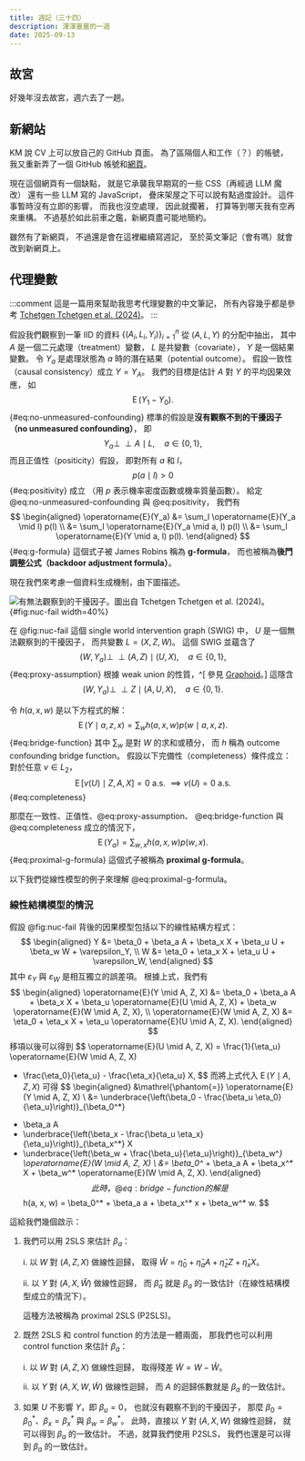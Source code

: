 ```yaml
---
title: 週記（三十四）
description: 渾渾噩噩的一週
date: 2025-09-13
---
```


## 故宮

好幾年沒去故宮，週六去了一趟。

## 新網站

KM 說 CV 上可以放自己的 GitHub 頁面。
為了區隔個人和工作（？）的帳號，
我又重新弄了一個 GitHub 帳號和[網頁](https://tchung697.github.io/)。

現在這個網頁有一個缺點，
就是它承襲我早期寫的一些 CSS（再經過 LLM 魔改）
還有一些 LLM 寫的 JavaScript，
疊床架屋之下可以說有點過度設計。
這件事暫時沒有立即的影響，
而我也沒空處理，
因此就擱著，
打算等到哪天我有空再來重構。
不過基於如此前車之鑑，新網頁盡可能地簡約。

雖然有了新網頁，
不過還是會在這裡繼續寫週記，
至於英文筆記（會有嗎）就會改到新網頁上。

## 代理變數

:::comment
這是一篇用來幫助我思考代理變數的中文筆記，
所有內容幾乎都是參考 [Tchetgen Tchetgen et al. (2024)](http://doi.org/10.1214/23-STS911)。
:::

假設我們觀察到一筆 IID 的資料 $\{(A_i, L_i, Y_i)\}_{i=1}^n$
從 $(A, L, Y)$ 的分配中抽出，
其中 $A$ 是一個二元處理（treatment）變數，
$L$ 是共變數（covariate），
$Y$ 是一個結果變數。
令 $Y_a$ 是處理狀態為 $a$ 時的潛在結果（potential outcome）。
假設一致性（causal consistency）成立 $Y = Y_A$。
我們的目標是估計 $A$ 對 $Y$ 的平均因果效應，
如
$$
\operatorname{E}(Y_1 - Y_0).
$$ {#eq:no-unmeasured-confounding}
標準的假設是**沒有觀察不到的干擾因子（no unmeasured confounding）**，
即
$$
Y_a \perp\!\!\!\perp A \mid L, \quad a \in \{0, 1\},
$$
而且正值性（positicity）假設，
即對所有 $a$ 和 $l$，
$$
p(a \mid l) > 0
$$ {#eq:positivity}
成立
（用 $p$ 表示機率密度函數或機率質量函數）。
給定 @eq:no-unmeasured-confounding 與 @eq:positivity，
我們有
$$
\begin{aligned}
\operatorname{E}(Y_a) 
&= \sum_l \operatorname{E}(Y_a \mid l) p(l) \\
&= \sum_l \operatorname{E}(Y_a \mid a, l) p(l) \\
&= \sum_l \operatorname{E}(Y \mid a, l) p(l).
\end{aligned}
$$ {#eq:g-formula}
這個式子被 James Robins 稱為 **g-formula**，
而也被稱為**後門調整公式（backdoor adjustment formula）**。

現在我們來考慮一個資料生成機制，由下圖描述。

![有無法觀察到的干擾因子。圖出自 [Tchetgen Tchetgen et al. (2024)](http://doi.org/10.1214/23-STS911)。](../images/202509/nuc-fail.png){#fig:nuc-fail width=40%}

在 @fig:nuc-fail 這個 single world intervention graph (SWIG) 中，
$U$ 是一個無法觀察到的干擾因子，
而共變數 $L = (X, Z, W)$。
這個 SWIG 並蘊含了
$$
(W, Y_a) \perp\!\!\!\perp (A, Z) \mid (U, X), \quad a \in \{0, 1\},
$$ {#eq:proxy-assumption}
根據 weak union 的性質，^[
    參見 [Graphoid](https://en.wikipedia.org/wiki/Graphoid)。]
這隱含
$$
(W, Y_a) \perp\!\!\!\perp Z \mid (A, U, X), \quad a \in \{0, 1\}.
$$

令 $h(a, x, w)$ 是以下方程式的解：
$$
\operatorname{E}(Y \mid a, z, x) = \sum_w h(a, x, w) p(w \mid a, x, z).
$$ {#eq:bridge-function}
其中 $\sum_w$ 是對 $W$ 的求和或積分，
而 $h$ 稱為 outcome confounding bridge function。
假設以下完備性（completeness）條件成立：
對於任意 $v \in L_2$，
$$
\operatorname{E}[v(U) \mid Z, A, X] = 0 \text{ a.s. } \implies v(U) = 0 \text{
a.s.}
$$ {#eq:completeness}

那麼在一致性、正值性、@eq:proxy-assumption、
@eq:bridge-function 與 @eq:completeness 成立的情況下，
$$
\operatorname{E}(Y_a) = \sum_{w, x} h(a, x, w) p(w, x).
$$ {#eq:proximal-g-formula}
這個式子被稱為 **proximal g-formula**。

以下我們從線性模型的例子來理解 @eq:proximal-g-formula。

### 線性結構模型的情況

假設 @fig:nuc-fail 背後的因果模型包括以下的線性結構方程式：
$$
\begin{aligned}
Y &= \beta_0 + \beta_a A + \beta_x X + \beta_u U + \beta_w W + \varepsilon_Y, \\
W &= \eta_0 + \eta_x X + \eta_u U + \varepsilon_W,
\end{aligned}
$$
其中 $\varepsilon_Y$ 與 $\varepsilon_W$ 是相互獨立的誤差項。
根據上式，我們有
$$
\begin{aligned}
\operatorname{E}(Y \mid A, Z, X) 
&= \beta_0 + \beta_a A + \beta_x X + \beta_u \operatorname{E}(U \mid A, Z, X) + \beta_w \operatorname{E}(W \mid A, Z, X), \\
\operatorname{E}(W \mid A, Z, X)
&= \eta_0 + \eta_x X + \eta_u \operatorname{E}(U \mid A, Z, X).
\end{aligned}
$$
移項以後可以得到
$$
\operatorname{E}(U \mid A, Z, X) 
= \frac{1}{\eta_u} \operatorname{E}(W \mid A, Z, X) 
- \frac{\eta_0}{\eta_u} - \frac{\eta_x}{\eta_u} X,
$$
而將上式代入 $\operatorname{E}(Y \mid A, Z, X)$ 可得
$$
\begin{aligned}
&\mathrel{\phantom{=}} \operatorname{E}(Y \mid A, Z, X) \\
&= \underbrace{\left(\beta_0 - \frac{\beta_u \eta_0}{\eta_u}\right)}_{\beta_0^*}
+ \beta_a A 
+ \underbrace{\left(\beta_x - \frac{\beta_u \eta_x}{\eta_u}\right)}_{\beta_x^*} X
+ \underbrace{\left(\beta_w + \frac{\beta_u}{\eta_u}\right)}_{\beta_w^*} \operatorname{E}(W \mid A, Z, X) \\
&= \beta_0^* + \beta_a A + \beta_x^* X + \beta_w^* \operatorname{E}(W \mid A, Z, X).
\end{aligned}
$$
此時，@eq:bridge-function 的解是
$$
h(a, x, w) = \beta_0^* + \beta_a a + \beta_x^* x + \beta_w^* w.
$$

這給我們幾個啟示：

1. 我們可以用 2SLS 來估計 $\beta_a$：

    i. 以 $W$ 對 $(A, Z, X)$ 做線性迴歸，
        取得 $\hat{W} = \hat{\eta}_0 + \hat{\eta}_a A + \hat{\eta}_z Z + \hat{\eta}_x X$。

    ii. 以 $Y$ 對 $(A, X, \hat{W})$ 做線性迴歸，
        而 $\hat{\beta}_a$ 就是 $\beta_a$ 的一致估計（在線性結構模型成立的情況下）。

    這種方法被稱為 proximal 2SLS (P2SLS)。

2. 既然 2SLS 和 control function 的方法是一體兩面，
    那我們也可以利用 control function 來估計 $\beta_a$：

    i. 以 $W$ 對 $(A, Z, X)$ 做線性迴歸，
        取得殘差 $\tilde{W} = W - \hat{W}$。

    ii. 以 $Y$ 對 $(A, X, W, \tilde{W})$ 做線性迴歸，
        而 $A$ 的迴歸係數就是 $\beta_a$ 的一致估計。

3. 如果 $U$ 不影響 $Y$，即 $\beta_u = 0$，
    也就沒有觀察不到的干擾因子，
    那麼 $\beta_0 = \beta_0^*$、$\beta_x = \beta_x^*$ 與 $\beta_w = \beta_w^*$。
    此時，直接以 $Y$ 對 $(A, X, W)$ 做線性迴歸，
    就可以得到 $\beta_a$ 的一致估計。
    不過，就算我們使用 P2SLS，
    我們也還是可以得到 $\beta_a$ 的一致估計。


